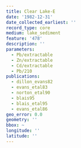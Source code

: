 ```yaml
---
title: Clear Lake-E
date: '1982-12-31'
date_collected_earliest: ''
record_type: core
medium: lake_sediment
feature: '478'
description: ''
parameters:
  - Pb/extractable
  - Zn/extractable
  - Cd/extractable
  - Pb/210
publications:
  - dillon_evans82
  - evans_etal83
  - norton_etal90
  - blais95
  - blais_etal95
  - evans_etal86
geo_error: 0.0
geometry: ''
bbox: ~
longitude: ''
latitude: ''
---
```

